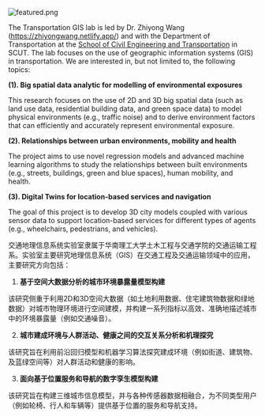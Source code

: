 

![featured.png](/home_images/logo1.jpg)

The Transportation GIS lab is led by Dr. Zhiyong Wang (https://zhiyongwang.netlify.app/) and with the Department of Transportation at the [School of Civil Engineering and Transportation](http://www2.scut.edu.cn/jtxy_en/) in SCUT. The lab focuses on the use of geographic information systems (GIS) in transportation. We are interested in, but not limited to, the following topics:

**(1). Big spatial data analytic for modelling of environmental exposures** 

This research focuses on the use of 2D and 3D big spatial data (such as land use data, residential building data, and green space data) to model physical environments (e.g., traffic noise) and to derive environment factors that can efficiently and accurately represent environmental exposure. 



 **(2). Relationships between urban environments, mobility and health**
 
 The project aims to use novel regression models and advanced machine learning algorithms to study the relationships between built environments (e.g., streets, buildings, green and blue spaces), human mobility, and health.



 **(3). Digital Twins for location-based services and navigation**

 The goal of this project is to develop 3D city models coupled with various sensor data to support location-based services for different types of agents (e.g., wheelchairs, pedestrians, and vehicles).

交通地理信息系统实验室隶属于华南理工大学土木工程与交通学院的交通运输工程系。实验室主要研究地理信息系统（GIS）在交通工程及交通运输领域中的应用，主要研究方向包括：

1. **基于空间大数据分析的城市环境暴露量模型构建**

该研究侧重于利用2D和3D空间大数据（如土地利用数据、住宅建筑物数据和绿地数据）对城市物理环境进行空间建模，并构建一系列指标以高效、准确地描述城市中的环境暴露量（例如交通噪音）。

2. **城市建成环境与人群活动、健康之间的交互关系分析和机理探究**

该研究旨在利用前沿回归模型和机器学习算法探究建成环境（例如街道、建筑物、及蓝绿空间等）对人群活动和健康的影响。

3. **面向基于位置服务和导航的数字孪生模型构建**

该研究旨在构建三维城市信息模型，并与各种传感器数据相融合，为不同类型用户（例如轮椅、行人和车辆等）提供基于位置的服务和导航支持。